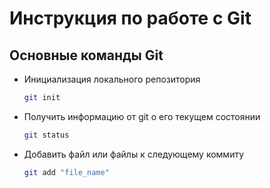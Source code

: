 # Инструкция по работе с Git

## Основные команды Git

* Инициализация локального репозитория
    ```sh
    git init
    ```

* Получить информацию от git о его текущем состоянии
    ```sh
    git status
    ```

* Добавить файл или файлы к следующему коммиту
    ```sh
    git add "file_name"
    ```

